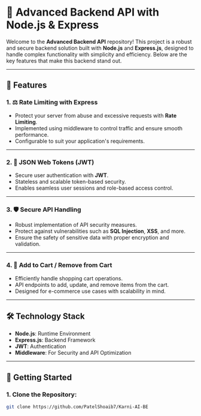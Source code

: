 # 🌟 Advanced Backend API with Node.js & Express

Welcome to the **Advanced Backend API** repository! This project is a robust and secure backend solution built with **Node.js** and **Express.js**, designed to handle complex functionality with simplicity and efficiency. Below are the key features that make this backend stand out.  

---

## 🚀 Features

### 1. ⚖️ **Rate Limiting with Express**
- Protect your server from abuse and excessive requests with **Rate Limiting**.
- Implemented using middleware to control traffic and ensure smooth performance.
- Configurable to suit your application's requirements.

---

### 2. 🔑 **JSON Web Tokens (JWT)**
- Secure user authentication with **JWT**.
- Stateless and scalable token-based security.
- Enables seamless user sessions and role-based access control.

---

### 3. 🛡️ **Secure API Handling**
- Robust implementation of API security measures.
- Protect against vulnerabilities such as **SQL Injection**, **XSS**, and more.
- Ensure the safety of sensitive data with proper encryption and validation.

---

### 4. 🛒 **Add to Cart / Remove from Cart**
- Efficiently handle shopping cart operations.
- API endpoints to add, update, and remove items from the cart.
- Designed for e-commerce use cases with scalability in mind.

---

## 🛠️ Technology Stack
- **Node.js**: Runtime Environment
- **Express.js**: Backend Framework
- **JWT**: Authentication
- **Middleware**: For Security and API Optimization

---

## 🔧 Getting Started

### 1. Clone the Repository:
```bash
git clone https://github.com/PatelShoaib7/Karni-AI-BE
